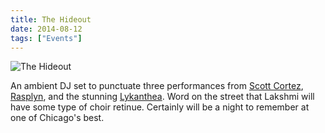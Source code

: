 ```yaml
---
title: The Hideout
date: 2014-08-12
tags: ["Events"]
---
```


![The Hideout](/images/2014-08-23.jpg)

An ambient DJ set to punctuate three performances from [Scott Cortez](https://wavertone.bandcamp.com/album/white-tiger-phantoms), [Rasplyn](https://www.rasplyn.com/), and the stunning [Lykanthea](https://www.lykanthea.com/). Word on the street that Lakshmi will have some type of choir retinue. Certainly will be a night to remember at one of Chicago's best.
